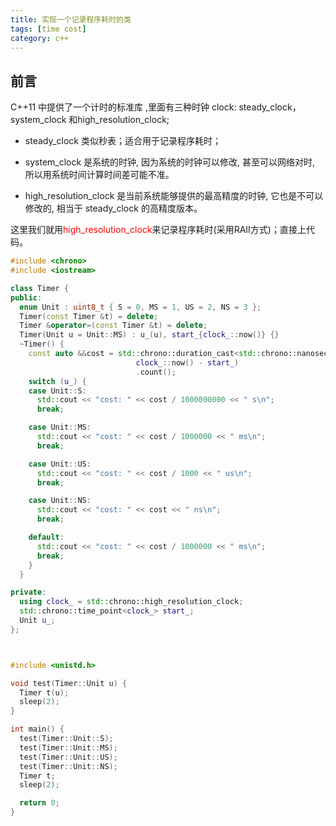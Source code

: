 ```yaml
---
title: 实现一个记录程序耗时的类
tags: [time cost]
category: c++
---
```


## 前言

C++11 中提供了一个计时的标准库 <chrono>,里面有三种时钟 clock: steady_clock， system_clock 和high_resolution_clock;

+ steady_clock 类似秒表；适合用于记录程序耗时；

+ system_clock 是系统的时钟, 因为系统的时钟可以修改, 甚至可以网络对时, 所以用系统时间计算时间差可能不准。

+ high_resolution_clock 是当前系统能够提供的最高精度的时钟, 它也是不可以修改的, 相当于 steady_clock 的高精度版本。

这里我们就用<font color = red>high_resolution_clock</font>来记录程序耗时(采用RAII方式)；直接上代码。

```c++
#include <chrono>
#include <iostream>

class Timer {
public:
  enum Unit : uint8_t { S = 0, MS = 1, US = 2, NS = 3 };
  Timer(const Timer &t) = delete;
  Timer &operator=(const Timer &t) = delete;
  Timer(Unit u = Unit::MS) : u_(u), start_{clock_::now()} {}
  ~Timer() {
    const auto &&cost = std::chrono::duration_cast<std::chrono::nanoseconds>(
                            clock_::now() - start_)
                            .count();
    switch (u_) {
    case Unit::S:
      std::cout << "cost: " << cost / 1000000000 << " s\n";
      break;

    case Unit::MS:
      std::cout << "cost: " << cost / 1000000 << " ms\n";
      break;

    case Unit::US:
      std::cout << "cost: " << cost / 1000 << " us\n";
      break;

    case Unit::NS:
      std::cout << "cost: " << cost << " ns\n";
      break;

    default:
      std::cout << "cost: " << cost / 1000000 << " ms\n";
      break;
    }
  }

private:
  using clock_ = std::chrono::high_resolution_clock;
  std::chrono::time_point<clock_> start_;
  Unit u_;
};



#include <unistd.h>

void test(Timer::Unit u) {
  Timer t(u);
  sleep(2);
}

int main() {
  test(Timer::Unit::S);
  test(Timer::Unit::MS);
  test(Timer::Unit::US);
  test(Timer::Unit::NS);
  Timer t;
  sleep(2);

  return 0;
}
```